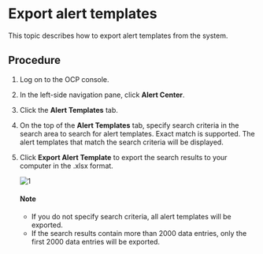 # Export alert templates

This topic describes how to export alert templates from the system. 

## Procedure

1. Log on to the OCP console. 

2. In the left-side navigation pane, click **Alert Center**. 

3. Click the **Alert Templates** tab. 

4. On the top of the **Alert Templates** tab, specify search criteria in the search area to search for alert templates. Exact match is supported. The alert templates that match the search criteria will be displayed. 

5. Click **Export Alert Template** to export the search results to your computer in the .xlsx format. 

   ![1](https://obbusiness-private.oss-cn-shanghai.aliyuncs.com/doc/img/ocp/422-en/export-alert-template-1.png)
   
   <main id="explain" type='alert'>
      <h4>Note</h4>
       <p><ul><li>If you do not specify search criteria, all alert templates will be exported. </li><li>If the search results contain more than 2000 data entries, only the first 2000 data entries will be exported. </li></ul></p>
    </main>

 

